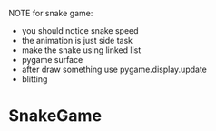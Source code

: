 

NOTE for snake game:

+ you should notice snake speed 
+ the animation is just side task
+ make the snake using linked list
+ pygame surface
+ after draw something use pygame.display.update
+ blitting   
# SnakeGame
